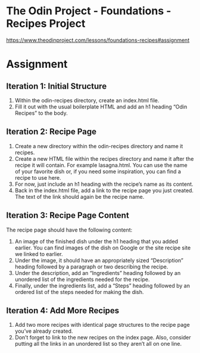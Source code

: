 # The Odin Project - Foundations - Recipes Project

https://www.theodinproject.com/lessons/foundations-recipes#assignment

# Assignment

## Iteration 1: Initial Structure

1. Within the odin-recipes directory, create an index.html file.
1. Fill it out with the usual boilerplate HTML and add an h1 heading “Odin Recipes” to the body.

## Iteration 2: Recipe Page

1. Create a new directory within the odin-recipes directory and name it recipes.
1. Create a new HTML file within the recipes directory and name it after the recipe it will contain. For example lasagna.html. You can use the name of your favorite dish or, if you need some inspiration, you can find a recipe to use here.
1. For now, just include an h1 heading with the recipe’s name as its content.
1. Back in the index.html file, add a link to the recipe page you just created. The text of the link should again be the recipe name.

## Iteration 3: Recipe Page Content

The recipe page should have the following content:

1. An image of the finished dish under the h1 heading that you added earlier. You can find images of the dish on Google or the site recipe site we linked to earlier.
1. Under the image, it should have an appropriately sized “Description” heading followed by a paragraph or two describing the recipe.
1. Under the description, add an “Ingredients” heading followed by an unordered list of the ingredients needed for the recipe.
1. Finally, under the ingredients list, add a “Steps” heading followed by an ordered list of the steps needed for making the dish.

## Iteration 4: Add More Recipes

1. Add two more recipes with identical page structures to the recipe page you’ve already created.
1. Don’t forget to link to the new recipes on the index page. Also, consider putting all the links in an unordered list so they aren’t all on one line.
